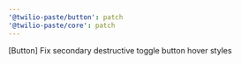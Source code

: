 ```yaml
---
'@twilio-paste/button': patch
'@twilio-paste/core': patch
---
```


[Button] Fix secondary destructive toggle button hover styles

